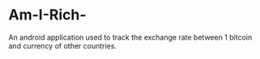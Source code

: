 # Am-I-Rich-
An android application used to track the exchange rate between 1 bitcoin and currency of other countries.
